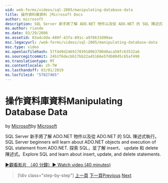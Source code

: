 ```yaml
---
uid: web-forms/videos/sql-2005/manipulating-database-data
title: 操作資料庫資料 |Microsoft Docs
author: microsoft
description: SQL Server 新手將了解 ADO.NET 物件以及從 ADO.NET 的 SQL 陳述式執行。 探索 SQL，並了解 insert、 update 和 delete sta...
ms.author: riande
ms.date: 03/29/2006
ms.assetid: 03a4cdda-480f-43fa-891c-a976633d90ae
msc.legacyurl: /web-forms/videos/sql-2005/manipulating-database-data
msc.type: video
ms.openlocfilehash: 57f4d9d2469170391896370040aca58fc63532a6
ms.sourcegitcommit: 24b1f6decbb17bb22a45166e5fdb0845c65af498
ms.translationtype: MT
ms.contentlocale: zh-TW
ms.lasthandoff: 03/01/2019
ms.locfileid: "57027465"
---
```

<a name="manipulating-database-data"></a><span data-ttu-id="523f6-104">操作資料庫資料</span><span class="sxs-lookup"><span data-stu-id="523f6-104">Manipulating Database Data</span></span>
====================
<span data-ttu-id="523f6-105">by [Microsoft](https://github.com/microsoft)</span><span class="sxs-lookup"><span data-stu-id="523f6-105">by [Microsoft](https://github.com/microsoft)</span></span>

<span data-ttu-id="523f6-106">SQL Server 新手將了解 ADO.NET 物件以及從 ADO.NET 的 SQL 陳述式執行。</span><span class="sxs-lookup"><span data-stu-id="523f6-106">SQL Server beginners will learn about ADO.NET objects and execution of SQL statement from ADO.NET.</span></span> <span data-ttu-id="523f6-107">探索 SQL，並了解 insert、 update 和 delete 陳述式。</span><span class="sxs-lookup"><span data-stu-id="523f6-107">Explore SQL and learn about insert, update, and delete statements.</span></span>

[<span data-ttu-id="523f6-108">&#9654;觀看影片 （40 分鐘）</span><span class="sxs-lookup"><span data-stu-id="523f6-108">&#9654; Watch video (40 minutes)</span></span>](https://channel9.msdn.com/Blogs/ASP-NET-Site-Videos/manipulating-database-data)

> [!div class="step-by-step"]
> <span data-ttu-id="523f6-109">[上一頁](designing-relational-database-tables.md)
> [下一頁](more-structured-query-language.md)</span><span class="sxs-lookup"><span data-stu-id="523f6-109">[Previous](designing-relational-database-tables.md)
[Next](more-structured-query-language.md)</span></span>
